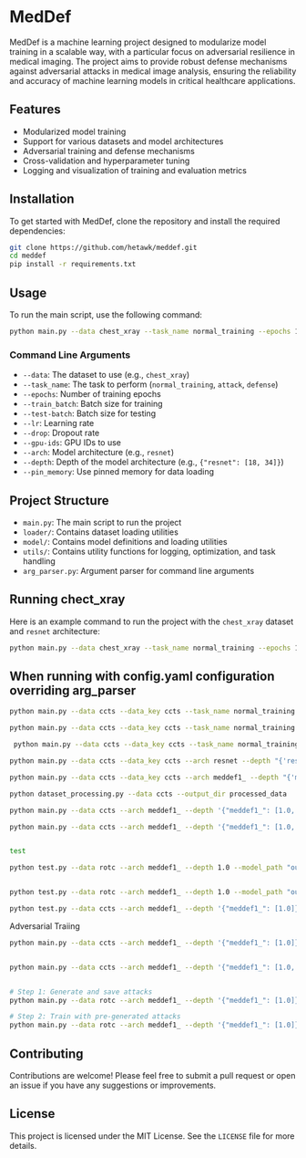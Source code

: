 # MedDef

MedDef is a machine learning project designed to modularize model training in a scalable way, with a particular focus on adversarial resilience in medical imaging. The project aims to provide robust defense mechanisms against adversarial attacks in medical image analysis, ensuring the reliability and accuracy of machine learning models in critical healthcare applications.

## Features

- Modularized model training
- Support for various datasets and model architectures
- Adversarial training and defense mechanisms
- Cross-validation and hyperparameter tuning
- Logging and visualization of training and evaluation metrics

## Installation

To get started with MedDef, clone the repository and install the required dependencies:

```bash
git clone https://github.com/hetawk/meddef.git
cd meddef
pip install -r requirements.txt
```

## Usage

To run the main script, use the following command:

```bash
python main.py --data chest_xray --task_name normal_training --epochs 100 --train_batch 32 --test-batch 32 --lr 0.001 --drop 0.5 --gpu-ids 2 --arch resnet --depth '{"resnet": [18, 34]}' --pin_memory
```

### Command Line Arguments

- `--data`: The dataset to use (e.g., `chest_xray`)
- `--task_name`: The task to perform (`normal_training`, `attack`, `defense`)
- `--epochs`: Number of training epochs
- `--train_batch`: Batch size for training
- `--test-batch`: Batch size for testing
- `--lr`: Learning rate
- `--drop`: Dropout rate
- `--gpu-ids`: GPU IDs to use
- `--arch`: Model architecture (e.g., `resnet`)
- `--depth`: Depth of the model architecture (e.g., `{"resnet": [18, 34]}`)
- `--pin_memory`: Use pinned memory for data loading

## Project Structure

- `main.py`: The main script to run the project
- `loader/`: Contains dataset loading utilities
- `model/`: Contains model definitions and loading utilities
- `utils/`: Contains utility functions for logging, optimization, and task handling
- `arg_parser.py`: Argument parser for command line arguments

## Running chect_xray

Here is an example command to run the project with the `chest_xray` dataset and `resnet` architecture:

```bash
python main.py --data chest_xray --task_name normal_training --epochs 100 --train_batch 32 --test-batch 32 --lr 0.001 --drop 0.5 --gpu-ids 2 --arch resnet --depth '{"resnet": [18, 34]}' --pin_memory
```

## When running with config.yaml configuration overriding arg_parser

```bash
python main.py --data ccts --data_key ccts --task_name normal_training --epochs 2 --train_batch 8 --test-batch 8 --lr 0.001 --drop 0.5 --gpu-ids 0 --arch [resnet, meddef1_] --depth "{'resnet': [18,34], 'meddef1_': [1.0,1.1]}"
```

```bash
python main.py --data ccts --data_key ccts --task_name normal_training --epochs 10 --train_batch 8 --test-batch 8 --lr 0.001 --min-lr 1e-6 --warmup-epochs 5 --lr-scheduler cosine --weight-decay 1e-5 --lambda_l2 0.0001 --drop 0.2 --gpu-ids 0 --arch meddef2_ --depth "{'meddef2_': [2.1]}" --adv_training
```

```bash
 python main.py --data ccts --data_key ccts --task_name normal_training --epochs 100 --train_batch 32 --test-batch 32 --lr 0.01 --min-lr 1e-7 --warmup-epochs 10 --lr-scheduler cosine --weight-decay 1e-6 --lambda_l2 0.00001 --drop 0.2 --gpu-ids 0 --arch meddef2_ --depth "{'meddef2_': [2.0, 2.1, 2.2, 2.3, 2.4]}" --adv_training --max-grad-norm 1.0 --accumulation_steps 4 --patience 15
```

```bash
python main.py --data ccts --data_key ccts --arch resnet --depth "{'resnet': [18]}" --train_batch 32 --epochs 2 --lr 0.001 --drop 0.3 --accumulation_steps 8 --workers 1 --pin_memory
```

```bash
python main.py --data ccts --data_key ccts --arch meddef1_ --depth "{'meddef1_': [1.0, 1.1, 1.2]}" --train_batch 64 --epochs 2 --lr 0.001 --drop 0.3 --workers 8 --pin_memory
```




```bash
python dataset_processing.py --data ccts --output_dir processed_data

python main.py --data ccts --arch meddef1_ --depth '{"meddef1_": [1.0, 1.1, 1.2]}' --train_batch 32 --epochs 100 --lr 0.001 --drop 0.3 --num_workers 4 --pin_memory --gpu-ids 0 --task_name normal_training --optimizer adam

python main.py --data ccts --arch meddef1_ --depth '{"meddef1_": [1.0, 1.1, 1.2]}' --train_batch 32 --epochs 2 --lr 0.001 --drop 0.3 --num_workers 4 --pin_memory --gpu-ids 0 --task_name normal_training --optimizer adam --scheduler StepLR


test

python test.py --data rotc --arch meddef1_ --depth 1.0 --model_path "out/normal_training/rotc/meddef1__1.0/save_model/best_meddef1__1.0_rotc_epochs100_lr0.001_batch32_20250221.pth" --image_path "processed_data/rotc/test/NORMAL/NORMAL-9251-1.jpeg"


python test.py --data rotc --arch meddef1_ --depth 1.0 --model_path "out/normal_training/rotc/meddef1__1.0/save_model/best_meddef1__1.0_rotc_epochs100_lr0.001_batch32_20250221.pth" --image_path "processed_data/rotc/test/NORMAL/NORMAL-9251-1.jpeg"

python test.py --data ccts --arch meddef1_ --depth '{"meddef1_": [1.0]}' --test_batch 32 --num_workers 4 --pin_memory --gpu-ids 0 --task_name normal_training --model_path "out/normal_training/ccts/meddef1__1.0/save_model/best_meddef1__1.0_ccts_epochs5_lr0.001_batch32_20250217.pth"


```


Adversarial Traiing
```bash
python main.py --data ccts --arch meddef1_ --depth '{"meddef1_": [1.0]}' --train_batch 32 --epochs 3 --lr 0.001 --drop 0.3 --num_workers 4 --pin_memory --gpu-ids 0 --task_name normal_training --optimizer adam --adversarial --attack_type fgsm


python main.py --data ccts --arch meddef1_ --depth '{"meddef1_": [1.0, 1.1, 1.2]}' --train_batch 32 --epochs 100 --lr 0.001 --drop 0.3 --num_workers 4 --pin_memory --gpu-ids 0 --task_name normal_training --optimizer adam --adversarial 



```

```bash
# Step 1: Generate and save attacks
python main.py --data rotc --arch meddef1_ --depth '{"meddef1_": [1.0]}' --task_name attack --attack_type fgsm --attack_eps 0.3 --save_attacks

# Step 2: Train with pre-generated attacks
python main.py --data rotc --arch meddef1_ --depth '{"meddef1_": [1.0]}' --train_batch 32 --epochs 5 --lr 0.001 --drop 0.3 --num_workers 4 --pin_memory --gpu-ids 0 --task_name normal_training --optimizer adam --adversarial --attack_type fgsm
```



## Contributing

Contributions are welcome! Please feel free to submit a pull request or open an issue if you have any suggestions or improvements.

## License

This project is licensed under the MIT License. See the `LICENSE` file for more details.


